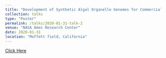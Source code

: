 ```yaml
---
title: "Development of Synthetic Algal Organelle Genomes for Commercial and Scientific Use"
collection: talks
type: "Poster"
permalink: /talks/2020-01-31-talk-2
venue: "NASA Ames Research Center"
date: 2020-01-31
location: "Moffett field, California"
---
```

[Click Here](http://buildacell.io/engineering/workshop6/)
